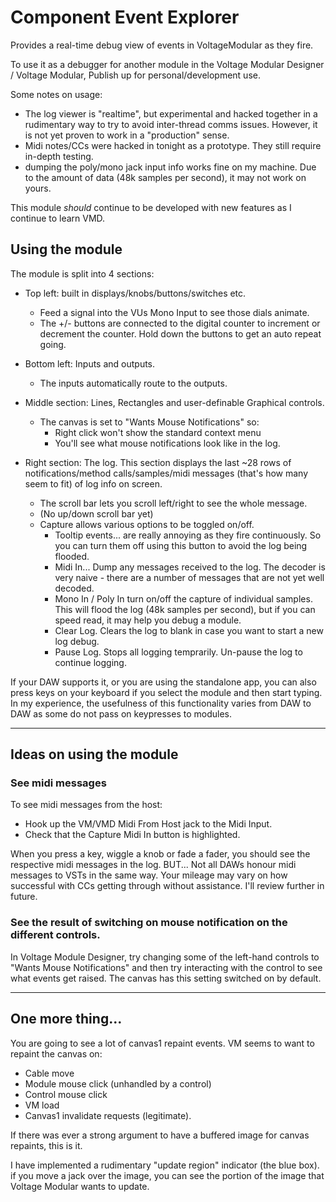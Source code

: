 # Component Event Explorer

Provides a real-time debug view of events in VoltageModular as they fire.


To use it as a debugger for another module in the Voltage Modular Designer / Voltage Modular, Publish up for personal/development use.

Some notes on usage:
* The log viewer is "realtime", but experimental and hacked together in a rudimentary way to try to avoid inter-thread comms issues. However, it is not yet proven to work in a "production" sense.
* Midi notes/CCs were hacked in tonight as a prototype. They still require in-depth testing.
* dumping the poly/mono jack input info works fine on my machine. Due to the amount of data (48k samples per second), it may not work on yours.

This module _should_ continue to be developed with new features as I continue to learn VMD. 

## Using the module

The module is split into 4 sections:
- Top left: built in displays/knobs/buttons/switches etc.
    - Feed a signal into the VUs Mono Input to see those dials animate.
    - The +/- buttons are connected to the digital counter to increment or decrement the counter. Hold down the buttons to get an auto repeat going.
    
- Bottom left: Inputs and outputs. 
    - The inputs automatically route to the outputs.

- Middle section: Lines, Rectangles and user-definable Graphical controls.
    - The canvas is set to "Wants Mouse Notifications" so:
        - Right click won't show the standard context menu
        - You'll see what mouse notifications look like in the log.
 
- Right section: The log. This section displays the last ~28 rows of notifications/method calls/samples/midi messages (that's how many seem to fit) of log info on screen.
    - The scroll bar lets you scroll left/right to see the whole message.
    - (No up/down scroll bar yet)
    - Capture allows various options to be toggled on/off. 
        - Tooltip events... are really annoying as they fire continuously. So you can turn them off using this button to avoid the log being flooded.
        - Midi In... Dump any messages received to the log. The decoder is very naive - there are a number of messages that are not yet well decoded.
        - Mono In / Poly In turn on/off the capture of individual samples. This will flood the log (48k samples per second), but if you can speed read, it may help you debug a module.
        - Clear Log. Clears the log to blank in case you want to start a new log debug.
        - Pause Log. Stops all logging temprarily. Un-pause the log to continue logging. 

        
If your DAW supports it, or you are using the standalone app, you can also press keys on your keyboard if you select the module and then start typing. In my experience, the usefulness of this functionality varies from DAW to DAW as some do not pass on keypresses to modules.
 
--------

## Ideas on using the module

### See midi messages

To see midi messages from the host:
- Hook up the VM/VMD Midi From Host jack to the Midi Input.
- Check that the Capture Midi In button is highlighted.

When you press a key, wiggle a knob or fade a fader, you should see the respective midi messages in the log.
BUT... Not all DAWs honour midi messages to VSTs in the same way. Your mileage may vary on how successful with CCs getting through without assistance. I'll review further in future.

### See the result of switching on mouse notification on the different controls.

In Voltage Module Designer, try changing some of the left-hand controls to "Wants Mouse Notifications" and then try interacting with the control to see what events get raised.
The canvas has this setting switched on by default.

-----


## One more thing...

You are going to see a lot of canvas1 repaint events. VM seems to want to repaint the canvas on:
- Cable move
- Module mouse click (unhandled by a control)
- Control mouse click
- VM load
- Canvas1 invalidate requests (legitimate).

If there was ever a strong argument to have a buffered image for canvas repaints, this is it.

I have implemented a rudimentary "update region" indicator (the blue box). if you move a jack over the image, you can see the portion of the image that Voltage Modular wants to update.